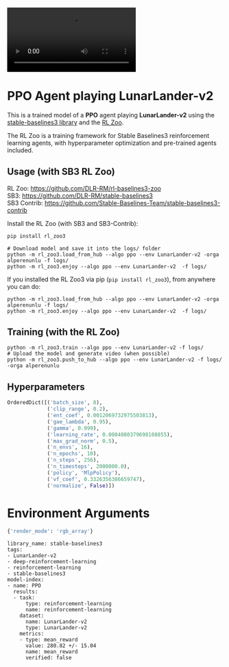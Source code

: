 <video src="replay.mp4" controls title="Title"></video>

# **PPO** Agent playing **LunarLander-v2**
This is a trained model of a **PPO** agent playing **LunarLander-v2**
using the [stable-baselines3 library](https://github.com/DLR-RM/stable-baselines3)
and the [RL Zoo](https://github.com/DLR-RM/rl-baselines3-zoo).

The RL Zoo is a training framework for Stable Baselines3
reinforcement learning agents,
with hyperparameter optimization and pre-trained agents included.

## Usage (with SB3 RL Zoo)

RL Zoo: https://github.com/DLR-RM/rl-baselines3-zoo<br/>
SB3: https://github.com/DLR-RM/stable-baselines3<br/>
SB3 Contrib: https://github.com/Stable-Baselines-Team/stable-baselines3-contrib

Install the RL Zoo (with SB3 and SB3-Contrib):
```bash
pip install rl_zoo3
```

```
# Download model and save it into the logs/ folder
python -m rl_zoo3.load_from_hub --algo ppo --env LunarLander-v2 -orga alperenunlu -f logs/
python -m rl_zoo3.enjoy --algo ppo --env LunarLander-v2  -f logs/
```

If you installed the RL Zoo3 via pip (`pip install rl_zoo3`), from anywhere you can do:
```
python -m rl_zoo3.load_from_hub --algo ppo --env LunarLander-v2 -orga alperenunlu -f logs/
python -m rl_zoo3.enjoy --algo ppo --env LunarLander-v2  -f logs/
```

## Training (with the RL Zoo)
```
python -m rl_zoo3.train --algo ppo --env LunarLander-v2 -f logs/
# Upload the model and generate video (when possible)
python -m rl_zoo3.push_to_hub --algo ppo --env LunarLander-v2 -f logs/ -orga alperenunlu
```

## Hyperparameters
```python
OrderedDict([('batch_size', 8),
             ('clip_range', 0.2),
             ('ent_coef', 0.0012069732975503813),
             ('gae_lambda', 0.95),
             ('gamma', 0.999),
             ('learning_rate', 0.0004080379698108855),
             ('max_grad_norm', 0.5),
             ('n_envs', 16),
             ('n_epochs', 10),
             ('n_steps', 256),
             ('n_timesteps', 2000000.0),
             ('policy', 'MlpPolicy'),
             ('vf_coef', 0.3326356386659747),
             ('normalize', False)])
```

# Environment Arguments
```python
{'render_mode': 'rgb_array'}
```

```
library_name: stable-baselines3
tags:
- LunarLander-v2
- deep-reinforcement-learning
- reinforcement-learning
- stable-baselines3
model-index:
- name: PPO
  results:
  - task:
      type: reinforcement-learning
      name: reinforcement-learning
    dataset:
      name: LunarLander-v2
      type: LunarLander-v2
    metrics:
    - type: mean_reward
      value: 280.82 +/- 15.04
      name: mean_reward
      verified: false
```
